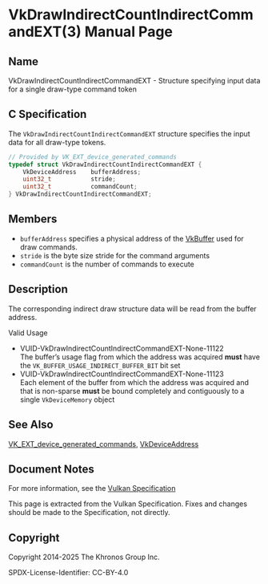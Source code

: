 # VkDrawIndirectCountIndirectCommandEXT(3) Manual Page

## Name

VkDrawIndirectCountIndirectCommandEXT - Structure specifying input data for a single draw-type command token



## [](#_c_specification)C Specification

The `VkDrawIndirectCountIndirectCommandEXT` structure specifies the input data for all draw-type tokens.

```c++
// Provided by VK_EXT_device_generated_commands
typedef struct VkDrawIndirectCountIndirectCommandEXT {
    VkDeviceAddress    bufferAddress;
    uint32_t           stride;
    uint32_t           commandCount;
} VkDrawIndirectCountIndirectCommandEXT;
```

## [](#_members)Members

- `bufferAddress` specifies a physical address of the [VkBuffer](https://registry.khronos.org/vulkan/specs/latest/man/html/VkBuffer.html) used for draw commands.
- `stride` is the byte size stride for the command arguments
- `commandCount` is the number of commands to execute

## [](#_description)Description

The corresponding indirect draw structure data will be read from the buffer address.

Valid Usage

- [](#VUID-VkDrawIndirectCountIndirectCommandEXT-None-11122)VUID-VkDrawIndirectCountIndirectCommandEXT-None-11122  
  The buffer’s usage flag from which the address was acquired **must** have the `VK_BUFFER_USAGE_INDIRECT_BUFFER_BIT` bit set
- [](#VUID-VkDrawIndirectCountIndirectCommandEXT-None-11123)VUID-VkDrawIndirectCountIndirectCommandEXT-None-11123  
  Each element of the buffer from which the address was acquired and that is non-sparse **must** be bound completely and contiguously to a single `VkDeviceMemory` object

## [](#_see_also)See Also

[VK\_EXT\_device\_generated\_commands](https://registry.khronos.org/vulkan/specs/latest/man/html/VK_EXT_device_generated_commands.html), [VkDeviceAddress](https://registry.khronos.org/vulkan/specs/latest/man/html/VkDeviceAddress.html)

## [](#_document_notes)Document Notes

For more information, see the [Vulkan Specification](https://registry.khronos.org/vulkan/specs/latest/html/vkspec.html#VkDrawIndirectCountIndirectCommandEXT)

This page is extracted from the Vulkan Specification. Fixes and changes should be made to the Specification, not directly.

## [](#_copyright)Copyright

Copyright 2014-2025 The Khronos Group Inc.

SPDX-License-Identifier: CC-BY-4.0
